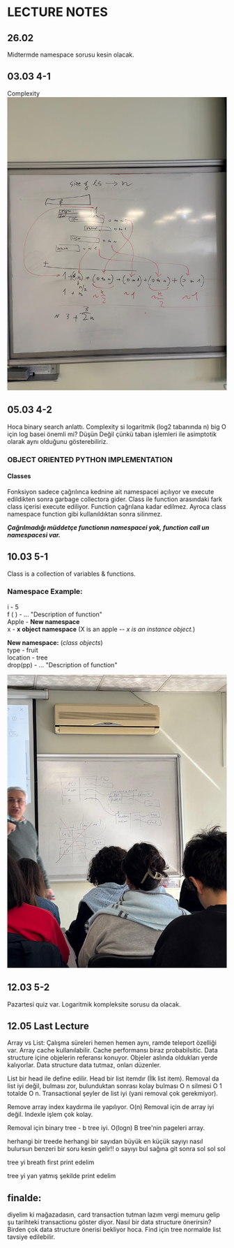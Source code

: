 # LECTURE NOTES

## 26.02
Midtermde namespace sorusu kesin olacak.

## 03.03 4-1
Complexity
![alt text](images\image.png)


## 05.03 4-2
Hoca binary search anlattı. Complexity si logaritmik (log2 tabanında n)
big O için log basei önemli mi? Düşün Değil çünkü taban işlemleri ile asimptotik olarak aynı olduğunu gösterebiliriz.

### OBJECT ORIENTED PYTHON IMPLEMENTATION
#### Classes

Fonksiyon sadece çağrılınca kednine ait namespacei açılıyor ve execute edildikten sonra garbage collectora gider.
Class ile function arasındaki fark class içerisi execute ediliyor. Function çağrılana kadar edilmez. Ayroca class namespace function gibi kullanıldıktan sonra silinmez. 

***Çağrılmadığı müddetçe functionın namespacei yok, function call un namespacesi var.***

## 10.03 5-1
Class is a collection of variables & functions.

### **Namespace Example**: 

i - 5  
f ( ) - ... "Description of function"  
Apple - **New namespace**   
x - **x object namespace** (X is an apple -- *x is an instance object.*)  

**New namespace:**  (*class objects*)  
type - fruit  
location - tree  
drop(pp) - ... "Description of function"

![alt text](images\image2.jpeg)

## 12.03 5-2
Pazartesi quiz var. Logaritmik kompleksite sorusu da olacak.  

## 12.05 Last Lecture
Array vs List: Çalışma süreleri hemen hemen aynı, ramde teleport özelliği var. Array cache kullanılabilir. Cache performansı biraz probabilsitic. Data structure içine objelerin referansı konuyor. Objeler aslında oldukları yerde kalıyorlar. Data structure data tutmaz, onları düzenler.

List bir head ile define edilir. Head bir list itemdır (İlk list item). 
Removal da list iyi değil, bulması zor, bulunduktan sonrası kolay bulması O n silmesi O 1 totalde O n. Transactional şeyler de list iyi (yani removal çok gerekmiyor).

Remove array index kaydırma ile yapılıyor. O(n)  Removal için de array iyi değil. Indexle işlem çok kolay.

Removal için binary tree - b tree iyi. O(logn) B tree'nin pageleri array.

herhangi bir treede herhangi bir sayıdan büyük en küçük sayıyı nasıl bulursun benzeri bir soru kesin gelir!! o sayıyı bul sağına git sonra sol sol sol

tree yi breath first print edelim

tree yi yan yatmış şekilde print edelim



## finalde:

diyelim ki mağazadasın, card transaction tutman lazım vergi memuru gelip şu tarihteki transactionu göster diyor. Nasıl bir data structure önerirsin?  Birden çok data structure önerisi bekliyor hoca. Find için tree normalde list tavsiye edilebilir.









